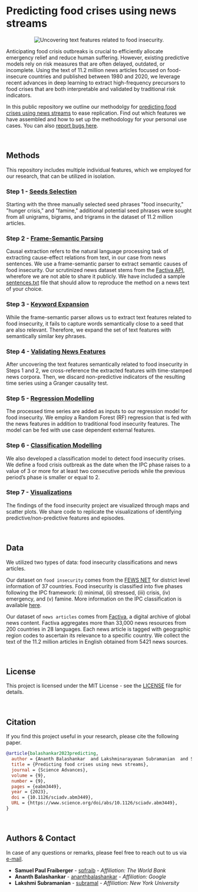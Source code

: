 # Predicting food crises using news streams

<p align="center">
<img src="https://drive.google.com/uc?export=view&id=1XN9RyNp49b5YkX2jsafKCoWoOjS2Yv2O" alt="Uncovering text features related to food insecurity."/>
<p/>

Anticipating food crisis outbreaks is crucial to efficiently allocate emergency relief and reduce human suffering. However, existing predictive models rely on risk measures that are often delayed, outdated, or incomplete. Using the text of 11.2 million news articles focused on food-insecure countries and published between 1980 and 2020, we leverage recent advances in deep learning to extract high-frequency precursors to food crises that are both interpretable and validated by traditional risk indicators.

In this public repository we outline our methodolgy for [predicting food crises using news streams](https://www.science.org/doi/10.1126/sciadv.abm3449) to ease replication. Find out which features we have assembled and how to set up the methodology for your personal use cases. You can also [report bugs here](https://github.com/TryShape/tryshape/issues/new/choose).

&nbsp;

## Methods
This repository includes multiple individual features, which we employed for our research, that can be utilized in isolation.

### Step 1 - [Seeds Selection](https://github.com/philippzi98/food_insecurity_predictions_nlp/tree/main/Step%201%20-%20Seeds%20Selection)
Starting with the three manually selected seed phrases "food insecurity," "hunger crisis," and "famine," additional potential seed phrases were sought from all unigrams, bigrams, and trigrams in the dataset of 11.2 million articles.

### Step 2 - [Frame-Semantic Parsing](https://github.com/philippzi98/food_insecurity_predictions_nlp/tree/main/Step%202%20-%20Frame-Semantic%20Parsing)
Causal extraction refers to the natural language processing task of extracting cause-effect relations from text, in our case from news sentences. We use a frame-semantic parser to extract semantic causes of food insecurity. Our scrutinized news dataset stems from the [Factiva API](https://www.dowjones.com/professional/factiva/), wherefore we are not able to share it publicly. We have included a sample [sentences.txt](https://github.com/philippzi98/food_insecurity_predictions_nlp/blob/main/Step%202%20-%20Frame-Semantic%20Parsing/sentences.txt) file that should allow to reproduce the method on a news text of your choice.

### Step 3 - [Keyword Expansion](https://github.com/philippzi98/food_insecurity_predictions_nlp/tree/main/Step%203%20-%20Keyword%20Expansion)
While the frame-semantic parser allows us to extract text features related to food insecurity, it fails to capture words semantically close to a seed that are also relevant. Therefore, we expand the set of text features with semantically similar key phrases.

### Step 4 - [Validating News Features](https://github.com/philippzi98/food_insecurity_predictions_nlp/tree/main/Step%204%20-%20Validating%20News%20Features)
After uncovering the text features semantically related to food insecurity in Steps 1 and 2, we cross-reference the extracted features with time-stamped news corpora. Then, we discard non-predictive indicators of the resulting time series using a Granger causality test.

### Step 5 - [Regression Modelling](https://github.com/philippzi98/food_insecurity_predictions_nlp/tree/main/Step%205%20-%20Regression%20Modelling)
The processed time series are added as inputs to our regression model for food insecurity. We employ a Random Forest (RF) regression that is fed with the news features in addition to traditional food insecurity features. The model can be fed with use case dependent external features.

### Step 6 - [Classification Modelling](https://github.com/philippzi98/food_insecurity_predictions_nlp/tree/main/Step%206%20-%20Classification%20Modelling)
We also developed a classification model to detect food insecurity crises. We define a food crisis outbreak as the date when the IPC phase raises to a value of 3 or more for at least two consecutive periods while the previous period’s phase is smaller or equal to 2.

### Step 7 - [Visualizations](https://github.com/philippzi98/food_insecurity_predictions_nlp/tree/main/Step%207%20-%20Visualizations)
The findings of the food insecurity project are visualized through maps and scatter plots. We share code to replicate the visualizations of identifying predictive/non-predictive features and episodes.

&nbsp;

## Data
We utilized two types of data: food insecurity classifications and news articles. 

Our dataset on ```food insecurity``` comes from the [FEWS NET](https://fews.net/data) for district level information of 37 countries. Food insecurity is classified into five phases following the IPC framework: (i) minimal, (ii) stressed, (iii) crisis, (iv) emergency, and (v) famine. More information on the IPC classification is available [here](https://www.ipcinfo.org/fileadmin/user_upload/ipcinfo/docs/IPC_Technical_Manual_3_Final.pdf). 

Our dataset of ```news articles``` comes from [Factiva](https://www.dowjones.com/professional/factiva/), a digital archive of global news content. Factiva aggregates more than 33,000 news resources from 200 countries in 28 languages. Each news article is tagged with geographic region codes to ascertain its relevance to a specific country. We collect the text of the 11.2 million articles in English obtained from 5421 news sources.

&nbsp;

## License
This project is licensed under the MIT License - see the [LICENSE](https://github.com/philippzi98/food_insecurity_predictions_nlp/) file for details.

&nbsp;

## Citation
If you find this project useful in your research, please cite the following paper.

```bibtex
@article{balashankar2023predicting,
  author = {Ananth Balashankar  and Lakshminarayanan Subramanian  and Samuel P. Fraiberger },
  title = {Predicting food crises using news streams},
  journal = {Science Advances},
  volume = {9},
  number = {9},
  pages = {eabm3449},
  year = {2023},
  doi = {10.1126/sciadv.abm3449},
  URL = {https://www.science.org/doi/abs/10.1126/sciadv.abm3449},
}
```

&nbsp;

## Authors & Contact
In case of any questions or remarks, please feel free to reach out to us via [e-mail](mailto:sfraiberger@worldbank.org).
- **Samuel Paul Fraiberger** - [spfraib](https://github.com/spfraib) - *Affiliation: The World Bank*
- **Ananth Balashankar** - [ananthbalashankar](https://github.com/ananthbalashankar) - *Affiliation: Google*
- **Lakshmi Subramanian** - [subramal](https://github.com/subramal) - *Affiliation: New York University*



